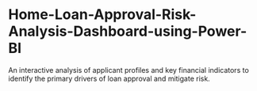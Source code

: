 # Home-Loan-Approval-Risk-Analysis-Dashboard-using-Power-BI
 An interactive analysis of applicant profiles and key financial indicators to identify the primary drivers of loan approval and mitigate risk.
